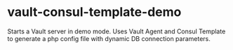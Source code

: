 # vault-consul-template-demo

Starts a Vault server in demo mode. Uses Vault Agent and Consul Template to generate a php config file with dynamic DB connection parameters.
